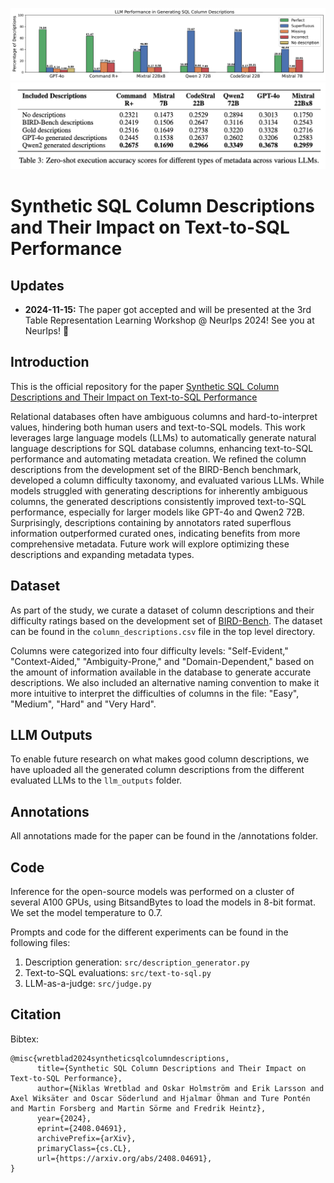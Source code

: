 ![LLM Description Generation Scores](figures/bar_plot_scores.png)
![Text-to-SQL Evaluations](figures/table.png)

# Synthetic SQL Column Descriptions and Their Impact on Text-to-SQL Performance

## Updates

- **2024-11-15:** The paper got accepted and will be presented at the 3rd Table Representation Learning Workshop @ NeurIps 2024! See you at NeurIps! 🎉 

## Introduction

This is the official repository for the paper [Synthetic SQL Column Descriptions and Their Impact on Text-to-SQL Performance](https://arxiv.org/abs/2408.04691)

Relational databases often have ambiguous columns and hard-to-interpret values, hindering both human users and text-to-SQL models. This work leverages large language models (LLMs) to automatically generate natural language descriptions for SQL database columns, enhancing text-to-SQL performance and automating metadata creation. We refined the column descriptions from the development set of the BIRD-Bench benchmark, developed a column difficulty taxonomy, and evaluated various LLMs. While models struggled with generating descriptions for inherently ambiguous columns, the generated descriptions consistently improved text-to-SQL performance, especially for larger models like GPT-4o and Qwen2 72B. Surprisingly, descriptions containing by annotators rated superflous information outperformed curated ones, indicating benefits from more comprehensive metadata. Future work will explore optimizing these descriptions and expanding metadata types.

## Dataset

As part of the study, we curate a dataset of column descriptions and their difficulty ratings based on the development set of [BIRD-Bench](https://bird-bench.github.io/). The dataset can be found in the `column_descriptions.csv` file in the top level directory. 

Columns were categorized into four difficulty levels: "Self-Evident," "Context-Aided," "Ambiguity-Prone," and "Domain-Dependent," based on the amount of information available in the database to generate accurate descriptions. We also included an alternative naming convention to make it more intuitive to interpret the difficulties of columns in the file: "Easy", "Medium", "Hard" and "Very Hard".

## LLM Outputs

To enable future research on what makes good column descriptions, we have uploaded all the generated column descriptions from the different evaluated LLMs to the `llm_outputs` folder. 

## Annotations

All annotations made for the paper can be found in the /annotations folder. 

## Code

Inference for the open-source models was performed on a cluster of several A100 GPUs, using BitsandBytes to load the models in 8-bit format. We set the model temperature to 0.7. 

Prompts and code for the different experiments can be found in the following files: 

1. Description generation: `src/description_generator.py`
2. Text-to-SQL evaluations: `src/text-to-sql.py`
3. LLM-as-a-judge: `src/judge.py`
 

## Citation

Bibtex:
```
@misc{wretblad2024syntheticsqlcolumndescriptions,
      title={Synthetic SQL Column Descriptions and Their Impact on Text-to-SQL Performance}, 
      author={Niklas Wretblad and Oskar Holmström and Erik Larsson and Axel Wiksäter and Oscar Söderlund and Hjalmar Öhman and Ture Pontén and Martin Forsberg and Martin Sörme and Fredrik Heintz},
      year={2024},
      eprint={2408.04691},
      archivePrefix={arXiv},
      primaryClass={cs.CL},
      url={https://arxiv.org/abs/2408.04691}, 
}
```
